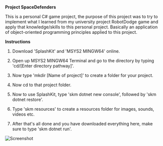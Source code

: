 **Project SpaceDefenders**

This is a personal C# game project, the purpose of this project was to try to implement what I learned from my university project RobotDodge game and apply that knowledge/skills to this personal project. Basically an application of object-oriented programming principles applied to this project.

**Instructions**

1. Download 'SplashKit' and 'MSYS2 MINGW64' online.

2. Open up MSYS2 MINGW64 Terminal and go to the directory by typing 'cd/[Enter directory pathway]'.
 
3. Now type 'mkdir [Name of project]' to create a folder for your project.

4. Now cd to that project folder.

5. Now to use SplashKit, type 'skm dotnet new console', followed by 'skm dotnet restore'.

6. Type 'skm resources' to create a resources folder for images, sounds, videos etc.

7. After that's all done and you have downloaded everything here, make sure to type 'skm dotnet run'.

![Screenshot](https://github.com/NguyenMav/Project_CSharp_SpaceDefendersGame/assets/149219810/d7028bff-7dc1-4e49-b6f2-f1ce7a604ff4)
